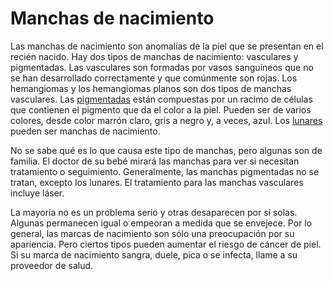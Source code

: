 Manchas de nacimiento
=====================


Las manchas de nacimiento son anomalías de la piel que se presentan en el recién nacido. Hay dos tipos de manchas de nacimiento: vasculares y pigmentadas. Las vasculares son formadas por vasos sanguíneos que no se han desarrollado correctamente y que comúnmente son rojas. Los hemangiomas y los hemangiomas planos son dos tipos de manchas vasculares. Las [pigmentadas](https://medlineplus.gov/spanish/skinpigmentationdisorders.html) están compuestas por un racimo de células que contienen el pigmento que da el color a la piel. Pueden ser de varios colores, desde color marrón claro, gris a negro y, a veces, azul. Los [lunares](https://medlineplus.gov/spanish/moles.html) pueden ser manchas de nacimiento. 


No se sabe qué es lo que causa este tipo de manchas, pero algunas son de familia. El doctor de su bebé mirará las manchas para ver si necesitan tratamiento o seguimiento. Generalmente, las manchas pigmentadas no se tratan, excepto los lunares. El tratamiento para las manchas vasculares incluye láser.


La mayoría no es un problema serio y otras desaparecen por sí solas. Algunas permanecen igual o empeoran a medida que se envejece. Por lo general, las marcas de nacimiento son sólo una preocupación por su apariencia. Pero ciertos tipos pueden aumentar el riesgo de cáncer de piel. Si su marca de nacimiento sangra, duele, pica o se infecta, llame a su proveedor de salud.

